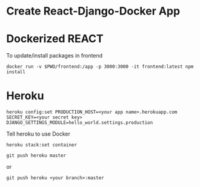 Create React-Django-Docker App
==============================


# Dockerized REACT
To update/install packages in frontend
```
docker run -v $PWD/frontend:/app -p 3000:3000 -it frontend:latest npm install
```


# Heroku
```
heroku config:set PRODUCTION_HOST=<your app name>.herokuapp.com SECRET_KEY=<your secret key> DJANGO_SETTINGS_MODULE=hello_world.settings.production
```
Tell heroku to use Docker
```
heroku stack:set container
```
```
git push heroku master
```
or 
```
git push heroku <your branch>:master
```